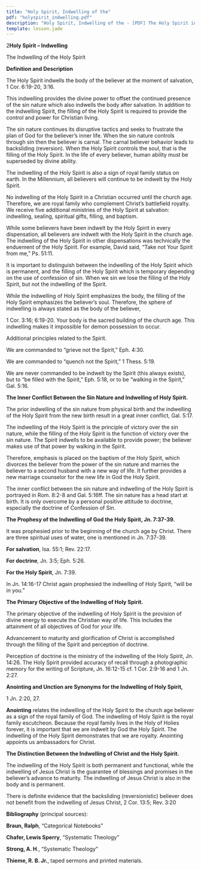 ```yaml
---
title: "Holy Spirit, Indwelling of the"
pdf: "holyspirit_indwelling.pdf"
description: "Holy Spirit, Indwelling of the - [PDF] The Holy Spirit indwells the body of the believer at the moment of salvation, 1 Cor 6:19-20, 3:16."
template: lesson.jade
---
```



2**Holy Spirit – Indwelling**

The Indwelling of the Holy Spirit

**Definition and Description**

The Holy Spirit indwells the body of the believer at the moment of
salvation, 1 Cor. 6:19-20, 3:16.

This indwelling provides the divine power to offset the continued
presence of the sin nature which also indwells the body after salvation.
In addition to the indwelling Spirit, the filling of the Holy Spirit is
required to provide the control and power for Christian living.

The sin nature continues its disruptive tactics and seeks to frustrate
the plan of God for the believer’s inner life. When the sin nature
controls through sin then the believer is carnal. The carnal believer
behavior leads to backsliding (reversion). When the Holy Spirit controls
the soul, that is the filling of the Holy Spirit. In the life of every
believer, human ability must be superseded by divine ability.

The indwelling of the Holy Spirit is also a sign of royal family status
on earth. In the Millennium, all believers will continue to be indwelt
by the Holy Spirit.

No indwelling of the Holy Spirit in a Christian occurred until the
church age. Therefore, we are royal family who complement Christ’s
battlefield royalty. We receive five additional ministries of the Holy
Spirit at salvation: indwelling, sealing, spiritual gifts, filling, and
baptism.

While some believers have been indwelt by the Holy Spirit in every
dispensation, all believers are indwelt with the Holy Spirit in the
church age. The indwelling of the Holy Spirit in other dispensations was
technically the enduement of the Holy Spirit. For example, David said,
“Take not Your Spirit from me,” Ps. 51:11.

It is important to distinguish between the indwelling of the Holy Spirit
which is permanent, and the filling of the Holy Spirit which is
temporary depending on the use of confession of sin. When we sin we lose
the filling of the Holy Spirit, but not the indwelling of the Spirit.

While the indwelling of Holy Spirit emphasizes the body, the filling of
the Holy Spirit emphasizes the believer’s soul. Therefore, the sphere of
indwelling is always stated as the body of the believer,

1 Cor. 3:16; 6:19-20. Your body is the sacred building of the church
age. This indwelling makes it impossible for demon possession to occur.

Additional principles related to the Spirit.

We are commanded to “grieve not the Spirit,” Eph. 4:30.

We are commanded to “quench not the Spirit,” 1 Thess. 5:19.

We are never commanded to be indwelt by the Spirit (this always exists),
but to “be filled with the Spirit,” Eph. 5:18, or to be “walking in the
Spirit,” Gal. 5:16.

**The Inner Conflict Between the Sin Nature and Indwelling of Holy
Spirit.**

The prior indwelling of the sin nature from physical birth and the
indwelling of the Holy Spirit from the new birth result in a great inner
conflict, Gal. 5:17.

The indwelling of the Holy Spirit is the principle of victory over the
sin nature, while the filling of the Holy Spirit is the function of
victory over the sin nature. The Spirit indwells to be available to
provide power; the believer makes use of that power by walking in the
Spirit.

Therefore, emphasis is placed on the baptism of the Holy Spirit, which
divorces the believer from the power of the sin nature and marries the
believer to a second husband with a new way of life. It further provides
a new marriage counselor for the new life in God the Holy Spirit.

The inner conflict between the sin nature and indwelling of the Holy
Spirit is portrayed in Rom. 8:2-8 and Gal. 5:16ff. The sin nature has a
head start at birth. It is only overcome by a personal positive attitude
to doctrine, especially the doctrine of Confession of Sin.

**The Prophesy of the Indwelling of God the Holy Spirit, Jn. 7:37-39.**

It was prophesied prior to the beginning of the church age by Christ.
There are three spiritual uses of water, one is mentioned in Jn.
7:37-39.

**For salvation**, Isa. 55:1; Rev. 22:17.

**For doctrine**, Jn. 3:5; Eph. 5:26.

**For the Holy Spirit**, Jn. 7:39.

In Jn. 14:16-17 Christ again prophesied the indwelling of Holy Spirit,
“will be in you.”

**The Primary Objective of the Indwelling of Holy Spirit.**

The primary objective of the indwelling of Holy Spirit is the provision
of divine energy to execute the Christian way of life. This includes the
attainment of all objectives of God for your life.

Advancement to maturity and glorification of Christ is accomplished
through the filling of the Spirit and perception of doctrine.

Perception of doctrine is the ministry of the indwelling of the Holy
Spirit, Jn. 14:26. The Holy Spirit provided accuracy of recall through a
photographic memory for the writing of Scripture, Jn. 16:12-15 cf. 1
Cor. 2:9-16 and 1 Jn. 2:27.

**Anointing and Unction are Synonyms for the Indwelling of Holy
Spirit,**

1 Jn. 2:20, 27.

**Anointing** relates the indwelling of the Holy Spirit to the church
age believer as a sign of the royal family of God. The indwelling of
Holy Spirit is the royal family escutcheon. Because the royal family
lives in the Holy of Holies forever, it is important that we are indwelt
by God the Holy Spirit. The indwelling of the Holy Spirit demonstrates
that we are royalty. Anointing appoints us ambassadors for Christ.

**The Distinction Between the Indwelling of Christ and the Holy
Spirit.**

The indwelling of the Holy Spirit is both permanent and functional,
while the indwelling of Jesus Christ is the guarantee of blessings and
promises in the believer’s advance to maturity. The indwelling of Jesus
Christ is also in the body and is permanent.

There is definite evidence that the backsliding (reversionistic)
believer does not benefit from the indwelling of Jesus Christ, 2 Cor.
13:5; Rev. 3:20

**Bibliography** (principal sources):

**Braun, Ralph**, “Categorical Notebooks”

**Chafer, Lewis Sperry**, “Systematic Theology”

**Strong, A. H**., “Systematic Theology”

**Thieme, R. B. Jr.**, taped sermons and printed materials.

